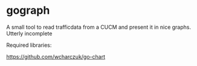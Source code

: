 # gograph
A small tool to read trafficdata from a CUCM and present it in nice graphs. Utterly incomplete

Required libraries:

https://github.com/wcharczuk/go-chart